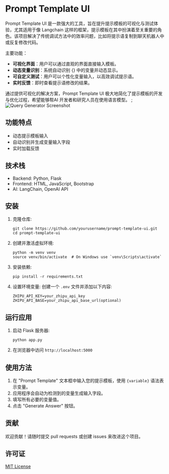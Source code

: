 # Prompt Template UI

Prompt Template UI 是一款强大的工具，旨在提升提示模板的可视化与测试体验，尤其适用于像 Langchain 这样的框架，提示模板在其中扮演着至关重要的角色。该项目解决了传统调试方法中的效率问题，比如将提示语复制到聊天机器人中或反复修改代码。

主要功能：

- **可视化界面**：用户可以通过直观的界面直接输入模板。
- **动态变量识别**：系统自动识别 {} 中的变量并动态显示。
- **可自定义测试**：用户可以个性化变量输入，以高效调试提示语。
- **实时反馈**：即时查看提示语修改的结果。

通过提供可视化的解决方案，Prompt Template UI 极大地简化了提示模板的开发与优化过程，希望能够帮AI 开发者和研究人员在使用语言模型。
; ![Query Generator Screenshot](path_to_screenshot.png)

## 功能特点

- 动态提示模板输入
- 自动识别并生成变量输入字段
- 实时加载反馈

## 技术栈

- Backend: Python, Flask
- Frontend: HTML, JavaScript, Bootstrap
- AI: LangChain, OpenAI API

## 安装

1. 克隆仓库:
   ```
   git clone https://github.com/yourusername/prompt-template-ui.git
   cd prompt-template-ui
   ```

2. 创建并激活虚拟环境:
   ```
   python -m venv venv
   source venv/bin/activate  # On Windows use `venv\Scripts\activate`
   ```

3. 安装依赖:
   ```
   pip install -r requirements.txt
   ```

4. 设置环境变量:
   创建一个 `.env` 文件并添加以下内容:
   ```
   ZHIPU_API_KEY=your_zhipu_api_key
   ZHIPU_API_BASE=your_zhipu_api_base_url(optional)
   ```

## 运行应用

1. 启动 Flask 服务器:
   ```
   python app.py
   ```

2. 在浏览器中访问 `http://localhost:5000`

## 使用方法

1. 在 "Prompt Template" 文本框中输入您的提示模板，使用 `{variable}` 语法表示变量。
2. 应用程序会自动为检测到的变量生成输入字段。
3. 填写所有必要的变量值。
4. 点击 "Generate Answer" 按钮。

## 贡献

欢迎贡献！请随时提交 pull requests 或创建 issues 来改进这个项目。

## 许可证

[MIT License](LICENSE)